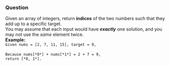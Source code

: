 ### Question
Given an array of integers, return __indices__ of the two numbers such that they add up to a specific target.<br/>
You may assume that each input would have **_exactly_** one solution, and you may not use the *same* element twice.<br/>
__Example:__<br/>
 `Given nums = [2, 7, 11, 15], target = 9,`<br/><br/>
 `Because nums[*0*] + nums[*1*] = 2 + 7 = 9,`<br/>
 `return [*0, 1*].`
